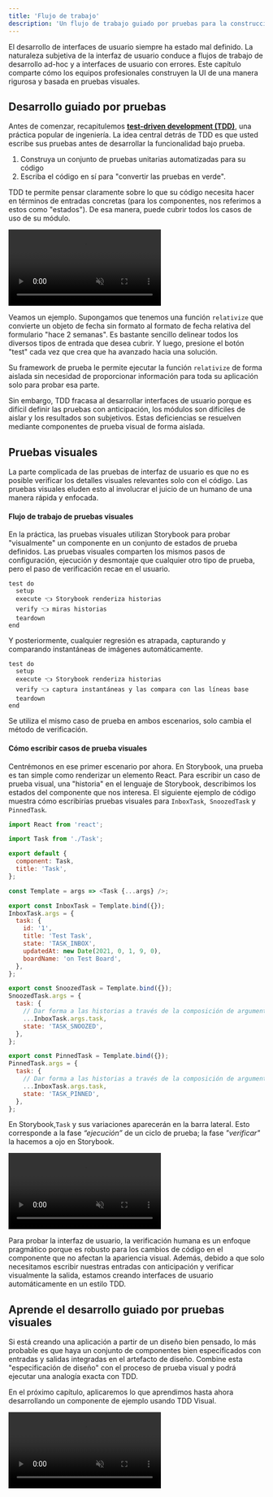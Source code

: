 ```yaml
---
title: 'Flujo de trabajo'
description: 'Un flujo de trabajo guiado por pruebas para la construcción de componentes'
---
```


El desarrollo de interfaces de usuario siempre ha estado mal definido. La naturaleza subjetiva de la interfaz de usuario conduce a flujos de trabajo de desarrollo ad-hoc y a interfaces de usuario con errores. Este capítulo comparte cómo los equipos profesionales construyen la UI de una manera rigurosa y basada en pruebas visuales.

## Desarrollo guiado por pruebas

Antes de comenzar, recapitulemos **[test-driven development (TDD)](https://en.wikipedia.org/wiki/Test-driven_development)**, una práctica popular de ingeniería. La idea central detrás de TDD es que usted escribe sus pruebas antes de desarrollar la funcionalidad bajo prueba.

1. Construya un conjunto de pruebas unitarias automatizadas para su código
2. Escriba el código en sí para "convertir las pruebas en verde".

TDD te permite pensar claramente sobre lo que su código necesita hacer en términos de entradas concretas (para los componentes, nos referimos a estos como "estados"). De esa manera, puede cubrir todos los casos de uso de su módulo.

<video autoPlay muted playsInline loop>
  <source
    src="/visual-testing-handbook/test-driven-development.mp4"
    type="video/mp4">
</video>

Veamos un ejemplo. Supongamos que tenemos una función `relativize` que convierte un objeto de fecha sin formato al formato de fecha relativa del formulario "hace 2 semanas". Es bastante sencillo delinear todos los diversos tipos de entrada que desea cubrir. Y luego, presione el botón "test" cada vez que crea que ha avanzado hacia una solución.

Su framework de prueba le permite ejecutar la función `relativize` de forma aislada sin necesidad de proporcionar información para toda su aplicación solo para probar esa parte.

Sin embargo, TDD fracasa al desarrollar interfaces de usuario porque es difícil definir las pruebas con anticipación, los módulos son difíciles de aislar y los resultados son subjetivos. Estas deficiencias se resuelven mediante componentes de prueba visual de forma aislada.

## Pruebas visuales

La parte complicada de las pruebas de interfaz de usuario es que no es posible verificar los detalles visuales relevantes solo con el código. Las pruebas visuales eluden esto al involucrar el juicio de un humano de una manera rápida y enfocada.

#### Flujo de trabajo de pruebas visuales

En la práctica, las pruebas visuales utilizan Storybook para probar "visualmente" un componente en un conjunto de estados de prueba definidos. Las pruebas visuales comparten los mismos pasos de configuración, ejecución y desmontaje que cualquier otro tipo de prueba, pero el paso de verificación recae en el usuario.

```
test do
  setup
  execute 👈 Storybook renderiza historias
  verify 👈 miras historias
  teardown
end
```

Y posteriormente, cualquier regresión es atrapada, capturando y comparando instantáneas de imágenes automáticamente.

```
test do
  setup
  execute 👈 Storybook renderiza historias
  verify 👈 captura instantáneas y las compara con las líneas base
  teardown
end
```

Se utiliza el mismo caso de prueba en ambos escenarios, solo cambia el método de verificación.

#### Cómo escribir casos de prueba visuales

Centrémonos en ese primer escenario por ahora. En Storybook, una prueba es tan simple como renderizar un elemento React. Para escribir un caso de prueba visual, una "historia" en el lenguaje de Storybook, describimos los estados del componente que nos interesa. El siguiente ejemplo de código muestra cómo escribirías pruebas visuales para `InboxTask`,` SnoozedTask` y `PinnedTask`.

```js:title=src/components/Task.stories.js
import React from 'react';

import Task from './Task';

export default {
  component: Task,
  title: 'Task',
};

const Template = args => <Task {...args} />;

export const InboxTask = Template.bind({});
InboxTask.args = {
  task: {
    id: '1',
    title: 'Test Task',
    state: 'TASK_INBOX',
    updatedAt: new Date(2021, 0, 1, 9, 0),
    boardName: 'on Test Board',
  },
};

export const SnoozedTask = Template.bind({});
SnoozedTask.args = {
  task: {
    // Dar forma a las historias a través de la composición de argumentos.
    ...InboxTask.args.task,
    state: 'TASK_SNOOZED',
  },
};

export const PinnedTask = Template.bind({});
PinnedTask.args = {
  task: {
    // Dar forma a las historias a través de la composición de argumentos.
    ...InboxTask.args.task,
    state: 'TASK_PINNED',
  },
};
```

En Storybook,`Task` y sus variaciones aparecerán en la barra lateral. Esto corresponde a la fase _“ejecución”_ de un ciclo de prueba; la fase _"verificar"_ la hacemos a ojo en Storybook.

<video autoPlay muted playsInline loop>
  <source
    src="/visual-testing-handbook/task-stories-snoozed-optimized.mp4"
    type="video/mp4"/>
</video>
 
Para probar la interfaz de usuario, la verificación humana es un enfoque pragmático porque es robusto para los cambios de código en el componente que no afectan la apariencia visual. Además, debido a que solo necesitamos escribir nuestras entradas con anticipación y verificar visualmente la salida, estamos creando interfaces de usuario automáticamente en un estilo TDD.

## Aprende el desarrollo guiado por pruebas visuales

Si está creando una aplicación a partir de un diseño bien pensado, lo más probable es que haya un conjunto de componentes bien especificados con entradas y salidas integradas en el artefacto de diseño. Combine esta "especificación de diseño" con el proceso de prueba visual y podrá ejecutar una analogía exacta con TDD.

En el próximo capítulo, aplicaremos lo que aprendimos hasta ahora desarrollando un componente de ejemplo usando TDD Visual.

<video autoPlay muted playsInline loop>
  <source
    src="/visual-testing-handbook/visual-test-driven-development.mp4"
    type="video/mp4">
</video>
